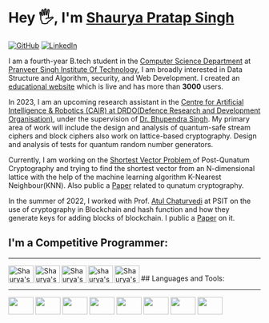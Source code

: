 # Hey 🖐, I'm [Shaurya Pratap Singh](https://shaurya010.github.io/Shaurya_CV/index.html)

[![GitHub](https://img.shields.io/badge/GitHub-%40shaurya010-239a3b.svg)](https://github.com/shaurya010)
[![LinkedIn](https://img.shields.io/badge/Linked-Shaurya_Pratap_Singh-0c66c3.svg)]((https://www.linkedin.com/in/shaurya-pratap-singh-13978020b/))

I am a fourth-year B.tech student in the <a href='https://www.psit.ac.in/academics/eb/computer-science-and-engineering' target="_blank">Computer Science Department</a> at
  <a href='https://www.psit.ac.in/' target="_blank">Pranveer Singh Institute Of Technology</a>, I am broadly
  interested in Data Structure and Algorithm, security, and Web Development. I created an <a href="https://shaurya010.github.io/Take_You_Online/" target="_blank" alt="website">educational website</a> which is live and has more than <strong>3000</strong> users.

In 2023, I am an upcoming research assistant in the  <a href='https://www.drdo.gov.in/labs-and-establishments/centre-artificial-intelligence-robotics-cair' target="_blank"> Centre for Artificial Intelligence & Robotics (CAIR) at DRDO(Defence Research and Development Organisation)</a>,
  under the supervision of  <a href='https://www.linkedin.com/in/bhupendra-singh-5ab5327/' target="_blank"> Dr. Bhupendra Singh</a>.
 My primary area of work will include the design and analysis of quantum-safe stream ciphers and block ciphers
  also work on lattice-based cryptography. Design and analysis of tests for quantum random number generators.

  Currently, I am working on the <a href="https://cseweb.ucsd.edu/~daniele/LatticeLinks/SVP.html" target="_blank" alt="Shortest vector Problem">Shortest Vector Problem </a>
    of Post-Qunatum Cryptography and trying to find the shortest vector from an N-dimensional lattice with the help of the machine learning algorithm K-Nearest Neighbour(KNN). Also public a <a href="https://www.ijana.in/papers/ICCMEA_7.pdf" target="_blank" alt="Paper">Paper</a> related to qunatum cryptography.

   In the summer of 2022, I worked with Prof. <a href='https://www.linkedin.com/in/dr-atul-chaturvedi-a6247234/' target="_blank">Atul Chaturvedi</a> at PSIT on the use of cryptography in Blockchain
and hash function and how they generate keys for adding blocks of blockchain. I public a <a href="https://www.ijana.in/papers/ICCMEA_8.pdf" target="_blank" alt="Paper">Paper</a> on it. 

## I'm a Competitive Programmer:

<hr>
<a href="https://codeforces.com/profile/Deepak_23" target="_blank">
  <img align="left" alt="Shaurya's CodeForces" height="35px" width="50px" src="https://cdn.iconscout.com/icon/free/png-256/code-forces-3521352-2944796.png"  />
</a>

 <a href="https://www.codechef.com/users/aomine23" target="_blank">
  <img align="left" alt="Shaurya's Code Chef" height="35px" width="50px" src="https://avatars.githubusercontent.com/u/11960354?v=4" />
</a>

 <a href="https://www.hackerrank.com/2001641540049_DS?hr_r=1" target="_blank">
  <img align="left" alt="Shaurya's HackerRank" height="35px" width="50px" src="https://upload.wikimedia.org/wikipedia/commons/thumb/4/40/HackerRank_Icon-1000px.png/480px-HackerRank_Icon-1000px.png" />
</a>

 <a href="https://auth.geeksforgeeks.org/user/shaurya010" target="_blank">
  <img align="left" alt="shaurya's GFG" height="35px" width="50px" src="https://img.icons8.com/color/452/GeeksforGeeks.png" />
</a>

 <a href="https://leetcode.com/shaurya123456/" target="_blank">
  <img align="left" alt="Shaurya's Leet Code" height="35px" width="50px" src="https://upload.wikimedia.org/wikipedia/commons/1/19/LeetCode_logo_black.png" /> 
</a>
</hr>
<br>
## Languages and Tools:

<hr>
 <code><img height="35px" width="50px" src="https://w7.pngwing.com/pngs/46/626/png-transparent-c-logo-the-c-programming-language-computer-icons-computer-programming-source-code-programming-miscellaneous-template-blue.png"></code>
 <code><img height="35px" width="50px" src="https://e7.pngegg.com/pngimages/857/885/png-clipart-python-javascript-logo-soloist-blue-angle-thumbnail.png"></code>
 <code><img height="35px" width="50px" src="https://imagedelivery.net/5MYSbk45M80qAwecrlKzdQ/38a9cafe-c53e-47f2-f431-428120462000/public"></code>
 <code><img height="35px" width="50px" src="https://upload.wikimedia.org/wikipedia/commons/thumb/6/61/HTML5_logo_and_wordmark.svg/512px-HTML5_logo_and_wordmark.svg.png"></code>
 <code><img height="35px" width="50px" src="https://cdn.pixabay.com/photo/2017/08/05/11/16/logo-2582747_1280.png"></code>
 <code><img height="35px" width="50px" src="https://w7.pngwing.com/pngs/403/269/png-transparent-react-react-native-logos-brands-in-colors-icon-thumbnail.png"></code>
 <code><img height="35px" width="50px" src="https://upload.wikimedia.org/wikipedia/commons/8/87/Sql_data_base_with_logo.png"></code>
 <code><img height="35px" width="50px" src="https://e7.pngegg.com/pngimages/713/558/png-clipart-computer-icons-pro-git-github-logo-text-logo-thumbnail.png"></code>
</hr>





